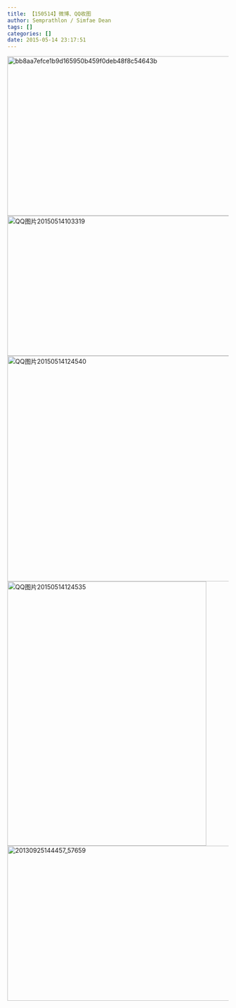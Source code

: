 ```yaml
---
title: 【150514】微博、QQ收图
author: Semprathlon / Simfae Dean
tags: []
categories: []
date: 2015-05-14 23:17:51
---
```

<a href="/blog/uploads/2015/05/bb8aa7efce1b9d165950b459f0deb48f8c54643b.jpg"><img src="/blog/uploads/2015/05/bb8aa7efce1b9d165950b459f0deb48f8c54643b.jpg" alt="bb8aa7efce1b9d165950b459f0deb48f8c54643b" width="580" height="362" class="alignnone size-full wp-image-436" /></a>
<a href="/blog/uploads/2015/05/QQ图片20150514103319.jpg"><img src="/blog/uploads/2015/05/QQ图片20150514103319.jpg" alt="QQ图片20150514103319" width="580" height="318" class="alignnone size-full wp-image-437" /></a>
<a href="/blog/uploads/2015/05/QQ图片20150514124540.jpg"><img src="/blog/uploads/2015/05/QQ图片20150514124540.jpg" alt="QQ图片20150514124540" width="512" height="512" class="alignnone size-full wp-image-439" /></a>
<a href="/blog/uploads/2015/05/QQ图片20150514124535.png"><img src="/blog/uploads/2015/05/QQ图片20150514124535.png" alt="QQ图片20150514124535" width="453" height="600" class="alignnone size-full wp-image-438" /></a>
<a href="/blog/uploads/2015/05/20130925144457_57659.jpg"><img src="/blog/uploads/2015/05/20130925144457_57659-1024x576.jpg" alt="20130925144457_57659" width="625" height="352" class="alignnone size-large wp-image-444" /></a>
